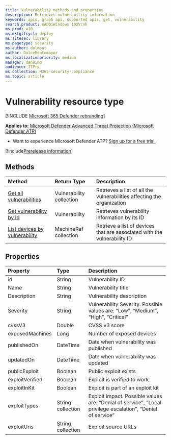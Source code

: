 ```yaml
---
title: Vulnerability methods and properties
description: Retrieves vulnerability information
keywords: apis, graph api, supported apis, get, vulnerability
search.product: eADQiWindows 10XVcnh
ms.prod: w10
ms.mktglfcycl: deploy
ms.sitesec: library
ms.pagetype: security
ms.author: dolmont
author: DulceMontemayor
ms.localizationpriority: medium
manager: dansimp
audience: ITPro
ms.collection: M365-security-compliance 
ms.topic: article
---
```


# Vulnerability resource type

[!INCLUDE [Microsoft 365 Defender rebranding](../../includes/microsoft-defender.md)]


**Applies to:** [Microsoft Defender Advanced Threat Protection (Microsoft Defender ATP)](https://go.microsoft.com/fwlink/p/?linkid=2069559)

- Want to experience Microsoft Defender ATP? [Sign up for a free trial.](https://www.microsoft.com/microsoft-365/windows/microsoft-defender-atp?ocid=docs-wdatp-exposedapis-abovefoldlink) 

[!include[Prerelease information](../../includes/prerelease.md)]

## Methods
Method |Return Type |Description
:---|:---|:---
[Get all vulnerabilities](get-all-vulnerabilities.md) | Vulnerability collection | Retrieves a list of all the vulnerabilities affecting the organization
[Get vulnerability by Id](get-vulnerability-by-id.md) | Vulnerability | Retrieves vulnerability information by its ID
[List devices by vulnerability](get-machines-by-vulnerability.md)| MachineRef collection | Retrieve a list of devices that are associated with the vulnerability ID 


## Properties
Property |	Type	|	Description
:---|:---|:---
id | String | Vulnerability ID
Name | String | Vulnerability title
Description | String | Vulnerability description 
Severity | String | Vulnerability Severity. Possible values are: “Low”, “Medium”, “High”, “Critical”
cvssV3 | Double | CVSS v3 score
exposedMachines | Long | Number of exposed devices
publishedOn | DateTime | Date when vulnerability was published
updatedOn | DateTime | Date when vulnerability was updated
publicExploit | Boolean | Public exploit exists 
exploitVerified | Boolean | Exploit is verified to work
exploitInKit | Boolean | Exploit is part of an exploit kit
exploitTypes | String collection | Exploit impact. Possible values are: “Denial of service”, “Local privilege escalation”, “Denial of service”
exploitUris | String collection | Exploit source URLs
